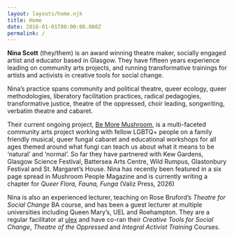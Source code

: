 ```yaml
---
layout: layouts/home.njk
title: Home
date: 2016-01-01T00:00:00.000Z
permalink: /
---
```

**Nina Scott** (they/them) is an award winning theatre maker, socially engaged artist and educator based in Glasgow. They have fifteen years experience leading on community arts projects, and running transformative trainings for artists and activists in creative tools for social change.

Nina’s practice spans community and political theatre, queer ecology, queer methodologies, liberatory facilitation practices, radical pedagogies, transformative justice, theatre of the oppressed, choir leading, songwriting, verbatim theatre and cabaret.

Their current ongoing project, [Be More Mushroom](https://instagram.com/bemoremushroom), is a multi-faceted community arts project working with fellow LGBTQ+ people on a family friendly musical, queer fungal cabaret and educational workshops for all ages themed around what fungi can teach us about what it means to be ‘natural’ and ‘normal’. So far they have partnered with Kew Gardens, Glasgow Science Festival, Battersea Arts Centre, Wild Rumpus, Glastonbury Festival and St. Margaret’s House. Nina has recently been featured in a six page spread in Mushroom People Magazine and is currently writing a chapter for *Queer Flora, Fauna, Funga* (Valiz Press, 2026)

Nina is also an experienced lecturer, teaching on Rose Bruford’s *Theatre for Social Change* BA course, and has been a guest lecturer at multiple universities including Queen Mary’s, UEL and Roehampton. They are a regular facilitator at [ulex](https://ulexproject.org/what-we-do-why/) and have co-ran their *Creative Tools for Social Change*, *Theatre of the Oppressed* and *Integral Activist Training* Courses.
